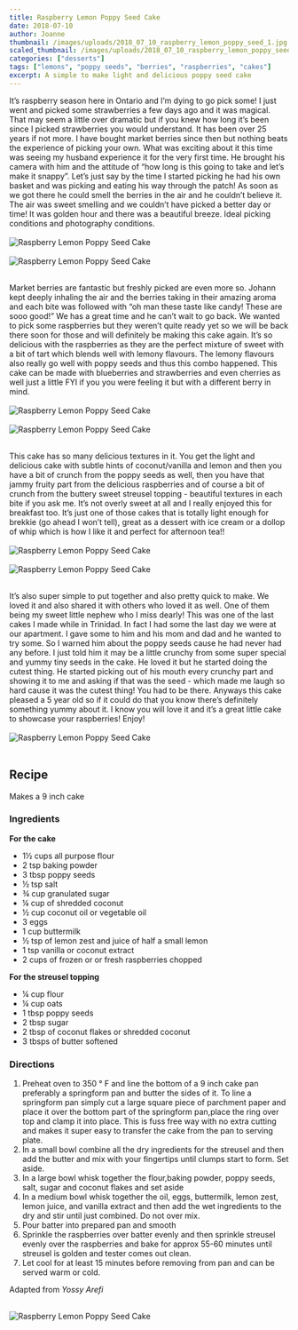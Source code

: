 ```yaml
---
title: Raspberry Lemon Poppy Seed Cake
date: 2018-07-10
author: Joanne
thumbnail: /images/uploads/2018_07_10_raspberry_lemon_poppy_seed_1.jpg
scaled_thumbnail: /images/uploads/2018_07_10_raspberry_lemon_poppy_seed_0.jpg
categories: ["desserts"]
tags: ["lemons", "poppy seeds", "berries", "raspberries", "cakes"]
excerpt: A simple to make light and delicious poppy seed cake
---
```


It’s raspberry season here in Ontario and I’m dying to go pick some! I just went and picked some strawberries a few days ago and it was magical.  That may seem a little over dramatic but if you knew how long it’s been since I picked strawberries you would understand. It has been over 25 years if not more. I have bought market berries since then but nothing beats the experience of picking your own. What was exciting about it this time was seeing my husband experience it for the very first time. He brought his camera with him and the attitude of “how long is this going to take and let’s make it snappy”. Let’s just say by the time I started picking he had his own basket and was picking and eating his way through the patch! As soon as we got there he could smell the berries in the air and he couldn’t believe it. The air was sweet smelling and we couldn’t have picked a better day or time! It was golden hour and there was a beautiful breeze. Ideal picking conditions and photography conditions.
</br>
</br>
![Raspberry Lemon Poppy Seed Cake ](/images/uploads/2018_07_10_raspberry_lemon_poppy_seed_2.jpg)
</br>
</br>
![Raspberry Lemon Poppy Seed Cake ](/images/uploads/2018_07_10_raspberry_lemon_poppy_seed_3.jpg)
</br>
</br>

Market berries are fantastic but freshly picked are even more so. Johann kept deeply inhaling the air and the berries taking in their amazing aroma and each bite was followed with “oh man these taste like candy! These are sooo good!” We has a great time and he can’t wait to go back. We wanted to pick some raspberries but they weren’t quite ready yet so we will be back there soon for those and will definitely be making this cake again. It’s so delicious with the raspberries as they are the perfect mixture of sweet with a bit of tart which blends well with lemony flavours. The  lemony flavours also really go well with poppy seeds and thus this combo happened. This cake can be made with blueberries and strawberries and even cherries as well just a little FYI if you you were feeling it but with a different berry in mind.
</br>
</br>
![Raspberry Lemon Poppy Seed Cake ](/images/uploads/2018_07_10_raspberry_lemon_poppy_seed_4.jpg)
</br>
</br>
![Raspberry Lemon Poppy Seed Cake ](/images/uploads/2018_07_10_raspberry_lemon_poppy_seed_5.jpg)
</br>
</br>

This cake has so many delicious textures in it.  You get the light and delicious cake with subtle hints of coconut/vanilla and lemon and then you have a bit of crunch from the poppy seeds as well, then you have that jammy fruity part from the delicious raspberries and of course  a bit of crunch from the buttery sweet streusel topping - beautiful textures in each bite if you ask me. It’s not overly sweet at all and I really enjoyed this for breakfast too. It’s just one of those cakes that is totally light enough for brekkie (go ahead I won’t tell), great as a dessert with ice cream or a dollop of whip which is how I like it and perfect for afternoon tea!!
</br>
</br>
![Raspberry Lemon Poppy Seed Cake ](/images/uploads/2018_07_10_raspberry_lemon_poppy_seed_6.jpg)
</br>
</br>
![Raspberry Lemon Poppy Seed Cake ](/images/uploads/2018_07_10_raspberry_lemon_poppy_seed_7.jpg)
</br>
</br>

It’s also super simple to put together and also pretty quick to make. We loved it and also shared it with others who loved it as well. One of them being my sweet little nephew who I miss dearly! This was one of the last cakes I made while in Trinidad.  In fact I had some the last day we were at our apartment. I gave some to him and his mom and dad and he wanted to try some. So I warned him about the poppy seeds cause he had never had any before. I just told him it may be a little crunchy from some super special and yummy tiny seeds in the cake. He loved it but he started doing the cutest thing. He started picking out of his mouth every crunchy part and showing it to me and asking if that was the seed - which made me laugh so hard cause it was the cutest thing! You had to be there. Anyways this cake pleased a 5 year old so if it could do that you know there’s definitely something yummy about it. I know you will love it and it’s a great little cake to showcase your raspberries! Enjoy!
</br>
</br>
![Raspberry Lemon Poppy Seed Cake ](/images/uploads/2018_07_10_raspberry_lemon_poppy_seed_8.jpg)
</br>
</br>

## Recipe

Makes a 9 inch cake
</br>

### Ingredients

**For the cake**

* 1&frac12; cups all purpose flour 
* 2 tsp baking powder 
* 3 tbsp poppy seeds 
* &frac12; tsp salt 
* &frac34; cup granulated sugar 
* &frac14; cup of shredded coconut
* &frac12; cup coconut oil or vegetable oil
* 3 eggs 
* 1 cup buttermilk 
* &frac12; tsp of lemon zest and juice of half a small lemon 
* 1 tsp vanilla or coconut extract 
* 2 cups of frozen or or fresh raspberries chopped 

**For the streusel topping**

* &frac14; cup flour 
* &frac14; cup oats 
* 1 tbsp poppy seeds 
* 2 tbsp sugar 
* 2 tbsp of coconut flakes or shredded coconut  
* 3 tbsps of butter softened 

### Directions

1. Preheat oven to 350 &deg; F and line the bottom of a 9 inch cake pan preferably a springform pan and butter the sides of it. To line a springform pan simply cut a large square piece of parchment paper and place it over the bottom part of the springform pan,place the ring over top and clamp it into place. This is fuss free way with no extra cutting and makes it super easy to transfer the cake from the pan to serving plate. 
2. In a small bowl combine all the dry ingredients for the streusel and then add the butter and mix with your fingertips until clumps start to form. Set aside. 
3. In a large bowl whisk together the flour,baking powder, poppy seeds, salt, sugar and coconut flakes and set aside 
4. In a medium bowl whisk together the oil, eggs, buttermilk, lemon zest, lemon juice, and vanilla extract and then add the wet ingredients to the dry and stir until just combined. Do not over mix. 
5. Pour batter into prepared pan and smooth
6. Sprinkle the raspberries over batter evenly and then sprinkle streusel evenly over the raspberries and bake for approx 55-60 minutes until streusel is golden and tester comes out clean.
7. Let cool for at least 15 minutes before removing from pan and can be served warm or  cold. 

Adapted from _Yossy Arefi_
</br>
</br>

![Raspberry Lemon Poppy Seed Cake ](/images/uploads/2018_07_10_raspberry_lemon_poppy_seed_9.jpg)
